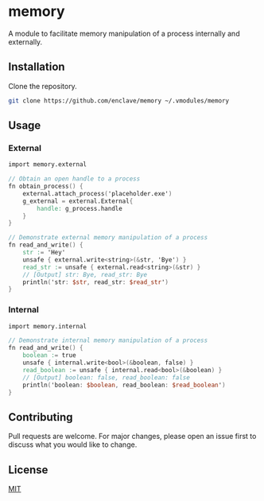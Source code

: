 # memory

A module to facilitate memory manipulation of a process internally and externally.

## Installation

Clone the repository.

```bash
git clone https://github.com/enclave/memory ~/.vmodules/memory
```


## Usage

### External

```v
import memory.external

// Obtain an open handle to a process
fn obtain_process() {
	external.attach_process('placeholder.exe')
	g_external = external.External{
		handle: g_process.handle
	}
}

// Demonstrate external memory manipulation of a process
fn read_and_write() {
	str := 'Hey'
	unsafe { external.write<string>(&str, 'Bye') }
	read_str := unsafe { external.read<string>(&str) }
	// [Output] str: Bye, read_str: Bye
	println('str: $str, read_str: $read_str')
}
```

### Internal

```v
import memory.internal

// Demonstrate internal memory manipulation of a process
fn read_and_write() {
	boolean := true
	unsafe { internal.write<bool>(&boolean, false) }
	read_boolean := unsafe { internal.read<bool>(&boolean) }
	// [Output] boolean: false, read_boolean: false
	println('boolean: $boolean, read_boolean: $read_boolean')
}
```

## Contributing
Pull requests are welcome. For major changes, please open an issue first to discuss what you would like to change.

## License
[MIT](https://choosealicense.com/licenses/mit/)